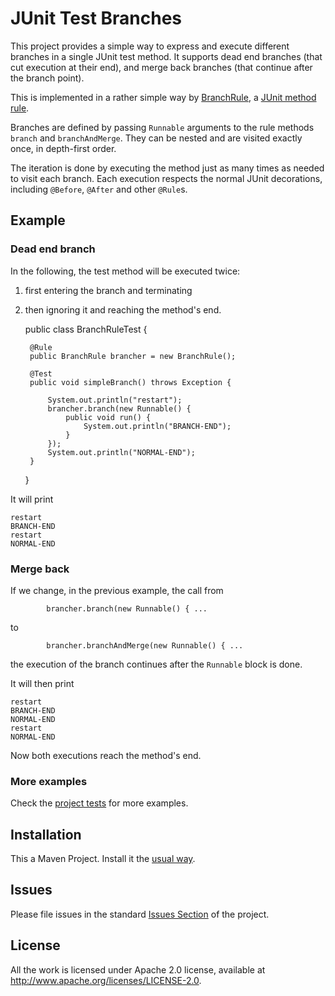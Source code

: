 # JUnit Test Branches

This project provides a simple way to express and execute different branches in a single JUnit test method.
It supports dead end branches (that cut execution at their end), and merge back branches (that continue after the branch point).

This is implemented in a rather simple way by [BranchRule](https://github.com/marciomazza/junit-test-branches/blob/master/src/main/java/junittestbranches/BranchRule.java), a [JUnit method rule](http://kentbeck.github.com/junit/javadoc/latest/org/junit/rules/MethodRule.html).

Branches are defined by passing `Runnable` arguments to the rule methods `branch` and `branchAndMerge`. They can be nested and are visited exactly once, in depth-first order.

The iteration is done by executing the method just as many times as needed to visit each branch. Each execution respects the normal JUnit decorations, including `@Before`, `@After` and other `@Rule`s.

## Example
### Dead end branch

In the following, the test method will be executed twice:
1. first entering the branch and terminating
2. then ignoring it and reaching the method's end.

	public class BranchRuleTest {

		@Rule
		public BranchRule brancher = new BranchRule();
	
		@Test
		public void simpleBranch() throws Exception {

			System.out.println("restart");
			brancher.branch(new Runnable() {
				public void run() {
					System.out.println("BRANCH-END");
				}
			});
			System.out.println("NORMAL-END");
		}
	}

It will print

	restart
	BRANCH-END
	restart
	NORMAL-END

### Merge back

If we change, in the previous example, the call from

			brancher.branch(new Runnable() { ...

to

			brancher.branchAndMerge(new Runnable() { ...

the execution of the branch continues after the `Runnable` block is done.

It will then print

    restart
    BRANCH-END
    NORMAL-END
    restart
    NORMAL-END

Now both executions reach the method's end.

### More examples

Check the [project tests](https://github.com/marciomazza/junit-test-branches/tree/master/src/test/java/junittestbranches) for more examples.

## Installation

This a Maven Project. Install it the [usual way](http://maven.apache.org/plugins/maven-install-plugin/).

## Issues

Please file issues in the standard [Issues Section](https://github.com/marciomazza/junit-test-branches/issues) of the project.

## License

All the work is licensed under Apache 2.0 license, available at
http://www.apache.org/licenses/LICENSE-2.0.
